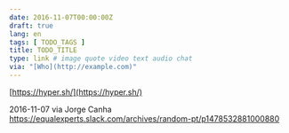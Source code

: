 ```yaml
---
date: 2016-11-07T00:00:00Z
draft: true
lang: en
tags: [ TODO_TAGS ]
title: TODO_TITLE
type: link # image quote video text audio chat
via: "[Who](http://example.com)"
---
```



[https://hyper.sh/](https://hyper.sh/)

2016-11-07 via Jorge Canha
https://equalexperts.slack.com/archives/random-pt/p1478532881000880

